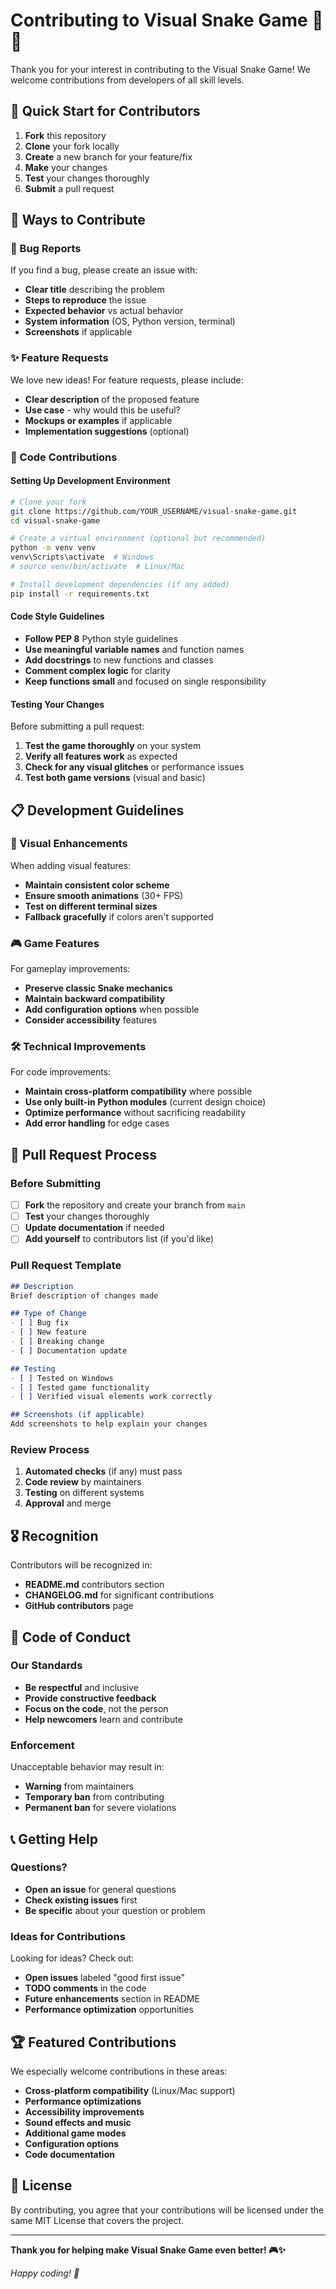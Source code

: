 # Contributing to Visual Snake Game 🐍✨

Thank you for your interest in contributing to the Visual Snake Game! We welcome contributions from developers of all skill levels.

## 🚀 Quick Start for Contributors

1. **Fork** this repository
2. **Clone** your fork locally
3. **Create** a new branch for your feature/fix
4. **Make** your changes
5. **Test** your changes thoroughly
6. **Submit** a pull request

## 🎯 Ways to Contribute

### 🐛 Bug Reports
If you find a bug, please create an issue with:
- **Clear title** describing the problem
- **Steps to reproduce** the issue
- **Expected behavior** vs actual behavior
- **System information** (OS, Python version, terminal)
- **Screenshots** if applicable

### ✨ Feature Requests
We love new ideas! For feature requests, please include:
- **Clear description** of the proposed feature
- **Use case** - why would this be useful?
- **Mockups or examples** if applicable
- **Implementation suggestions** (optional)

### 🔧 Code Contributions

#### Setting Up Development Environment
```bash
# Clone your fork
git clone https://github.com/YOUR_USERNAME/visual-snake-game.git
cd visual-snake-game

# Create a virtual environment (optional but recommended)
python -m venv venv
venv\Scripts\activate  # Windows
# source venv/bin/activate  # Linux/Mac

# Install development dependencies (if any added)
pip install -r requirements.txt
```

#### Code Style Guidelines
- **Follow PEP 8** Python style guidelines
- **Use meaningful variable names** and function names
- **Add docstrings** to new functions and classes
- **Comment complex logic** for clarity
- **Keep functions small** and focused on single responsibility

#### Testing Your Changes
Before submitting a pull request:
1. **Test the game thoroughly** on your system
2. **Verify all features work** as expected
3. **Check for any visual glitches** or performance issues
4. **Test both game versions** (visual and basic)

## 📋 Development Guidelines

### 🎨 Visual Enhancements
When adding visual features:
- **Maintain consistent color scheme**
- **Ensure smooth animations** (30+ FPS)
- **Test on different terminal sizes**
- **Fallback gracefully** if colors aren't supported

### 🎮 Game Features
For gameplay improvements:
- **Preserve classic Snake mechanics**
- **Maintain backward compatibility**
- **Add configuration options** when possible
- **Consider accessibility** features

### 🛠️ Technical Improvements
For code improvements:
- **Maintain cross-platform compatibility** where possible
- **Use only built-in Python modules** (current design choice)
- **Optimize performance** without sacrificing readability
- **Add error handling** for edge cases

## 🔄 Pull Request Process

### Before Submitting
- [ ] **Fork** the repository and create your branch from `main`
- [ ] **Test** your changes thoroughly
- [ ] **Update documentation** if needed
- [ ] **Add yourself** to contributors list (if you'd like)

### Pull Request Template
```markdown
## Description
Brief description of changes made

## Type of Change
- [ ] Bug fix
- [ ] New feature
- [ ] Breaking change
- [ ] Documentation update

## Testing
- [ ] Tested on Windows
- [ ] Tested game functionality
- [ ] Verified visual elements work correctly

## Screenshots (if applicable)
Add screenshots to help explain your changes
```

### Review Process
1. **Automated checks** (if any) must pass
2. **Code review** by maintainers
3. **Testing** on different systems
4. **Approval** and merge

## 🎖️ Recognition

Contributors will be recognized in:
- **README.md** contributors section
- **CHANGELOG.md** for significant contributions
- **GitHub contributors** page

## 🤝 Code of Conduct

### Our Standards
- **Be respectful** and inclusive
- **Provide constructive feedback**
- **Focus on the code**, not the person
- **Help newcomers** learn and contribute

### Enforcement
Unacceptable behavior may result in:
- **Warning** from maintainers
- **Temporary ban** from contributing
- **Permanent ban** for severe violations

## 📞 Getting Help

### Questions?
- **Open an issue** for general questions
- **Check existing issues** first
- **Be specific** about your question or problem

### Ideas for Contributions
Looking for ideas? Check out:
- **Open issues** labeled "good first issue"
- **TODO comments** in the code
- **Future enhancements** section in README
- **Performance optimization** opportunities

## 🏆 Featured Contributions

We especially welcome contributions in these areas:
- **Cross-platform compatibility** (Linux/Mac support)
- **Performance optimizations**
- **Accessibility improvements**
- **Sound effects and music**
- **Additional game modes**
- **Configuration options**
- **Code documentation**

## 📜 License

By contributing, you agree that your contributions will be licensed under the same MIT License that covers the project.

---

**Thank you for helping make Visual Snake Game even better! 🎮✨**

*Happy coding! 🐍*
